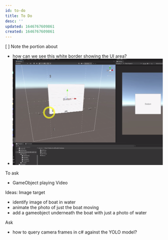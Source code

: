 ```yaml
---
id: to-do
title: To Do
desc: ''
updated: 1646767609861
created: 1646767609861
---
```


[ ] Note the portion about 
- how can we see this white border showing the UI area?
- ![](/assets/images/2022-03-08-14-28-02.png)


To ask
- GameObject playing Video


Ideas:
Image target
- identify image of boat in water
- animate the photo of just the boat moving
- add a gameobject underneath the boat with just a photo of water

Ask
- how to query camera frames in c# against the YOLO model?



